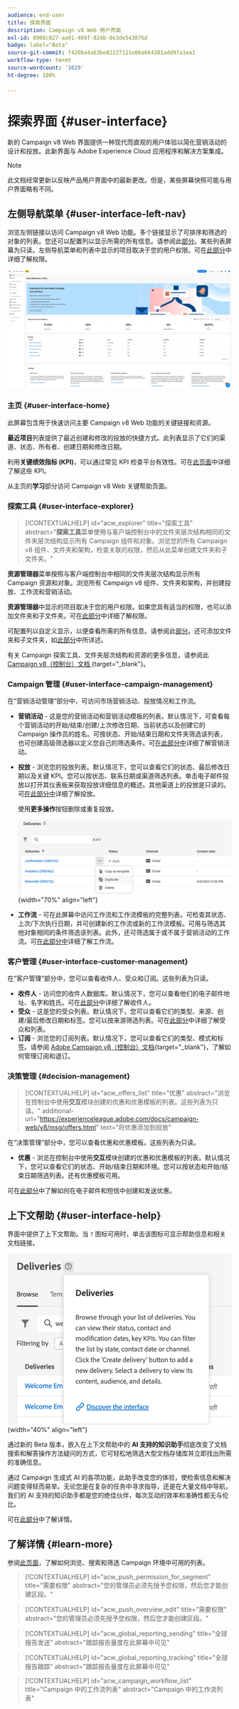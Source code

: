 ```yaml
---
audience: end-user
title: 探索界面
description: Campaign v8 Web 用户界面
exl-id: 0908c827-aa91-469f-824b-8e3de543876d
badge: label="Beta"
source-git-commit: f420ba4a63be82227121e06a664381add97a1ea1
workflow-type: tm+mt
source-wordcount: '1029'
ht-degree: 100%

---
```


# 探索界面 {#user-interface}

新的 Campaign v8 Web 界面提供一种现代而直观的用户体验以简化营销活动的设计和投放。此新界面与 Adobe Experience Cloud 应用程序和解决方案集成。


>[!NOTE]
>
>此文档经常更新以反映产品用户界面中的最新更改。但是，某些屏幕快照可能与用户界面略有不同。


## 左侧导航菜单 {#user-interface-left-nav}

浏览左侧链接以访问 Campaign v8 Web 功能。多个链接显示了可排序和筛选的对象的列表。您还可以配置列以显示所需的所有信息。请参阅此[部分](#list-screens)。某些列表屏幕为只读。左侧导航菜单和列表中显示的项目取决于您的用户权限。可在[此部分](permissions.md)中详细了解权限。

![](assets/home.png)

### 主页 {#user-interface-home}

此屏幕包含用于快速访问主要 Campaign v8 Web 功能的关键链接和资源。

**最近项目**&#x200B;列表提供了最近创建和修改的投放的快捷方式。此列表显示了它们的渠道、状态、所有者、创建日期和修改日期。

利用&#x200B;**关键绩效指标 (KPI)**，可以通过常见 KPI 检查平台有效性。可在[此页面](../reporting/kpis.md)中详细了解这些 KPI。

从主页的&#x200B;**学习**&#x200B;部分访问 Campaign v8 Web 关键帮助页面。

### 探索工具 {#user-interface-explorer}

>[!CONTEXTUALHELP]
>id="acw_explorer"
>title="探索工具"
>abstract="**探索工具**&#x200B;菜单使用与客户端控制台中的文件夹层次结构相同的文件夹层次结构显示所有 Campaign 组件和对象。浏览您的所有 Campaign v8 组件、文件夹和架构，检查关联的权限，然后从此菜单创建文件夹和子文件夹。"

**资源管理器**&#x200B;菜单按照与客户端控制台中相同的文件夹层次结构显示所有 Campaign 资源和对象。浏览所有 Campaign v8 组件、文件夹和架构，并创建投放、工作流和营销活动。

**资源管理器**&#x200B;中显示的项目取决于您的用户权限。如果您具有适当的权限，也可以添加文件夹和子文件夹。可在[此部分](permissions.md)中详细了解权限。

可配置列以自定义显示，以便查看所需的所有信息。请参阅此[部分](#list-screens)。还可添加文件夹和子文件夹，如[此部分](permissions.md#folders)中所详述。

有关 Campaign 探索工具、文件夹层次结构和资源的更多信息，请参阅此 [Campaign v8（控制台）文档 ](https://experienceleague.adobe.com/docs/campaign/campaign-v8/new/campaign-ui.html#ac-explorer-ui){target="_blank"}。

### Campaign 管理 {#user-interface-campaign-management}

在“营销活动管理”部分中，可访问市场营销活动、投放情况和工作流。

* **营销活动** - 这是您的营销活动和营销活动模板的列表。默认情况下，可查看每个营销活动的开始/结束/创建/上次修改日期、当前状态以及创建它的 Campaign 操作员的姓名。可按状态、开始/结束日期和文件夹筛选该列表，也可创建高级筛选器以定义您自己的筛选条件。可[在此部分中](../campaigns/gs-campaigns.md)详细了解营销活动。

* **投放** - 浏览您的投放列表。默认情况下，您可以查看它们的状态、最后修改日期以及关键 KPI。您可以按状态、联系日期或渠道筛选列表。单击电子邮件投放以打开其仪表板来获取投放详细信息的概述。其他渠道上的投放是只读的。可[在此部分中](../msg/gs-messages.md)详细了解投放。

  使用&#x200B;**更多操作**&#x200B;按钮删除或重复投放。

  ![](assets/more-actions.png){width="70%" align="left"}

* **工作流** - 可在此屏幕中访问工作流和工作流模板的完整列表。可检查其状态、上次/下次执行日期，并可创建新的工作流或新的工作流模板。可用与筛选其他对象相同的条件筛选该列表。此外，还可筛选属于或不属于营销活动的工作流。可[在此部分中](../workflows/gs-workflows.md)详细了解工作流。


### 客户管理 {#user-interface-customer-management}

在“客户管理”部分中，您可以查看收件人、受众和订阅。这些列表为只读。

* **收件人** - 访问您的收件人数据库。默认情况下，您可以查看他们的电子邮件地址、名字和姓氏。可在[此部分](../audience/about-recipients.md)中详细了解收件人。
* **受众** - 这是您的受众列表。默认情况下，您可以查看它们的类型、来源、创建/最后修改日期和标签。您可以按来源筛选列表。可在[此部分](../audience/about-recipients.md)中详细了解受众和列表。
* **订阅** - 浏览您的订阅列表。默认情况下，您可以查看它们的类型、模式和标签。请参阅 [Adobe Campaign v8（控制台）文档](https://experienceleague.adobe.com/docs/campaign/campaign-v8/campaigns/send/subscriptions.html){target="_blank"}，了解如何管理订阅和退订。

### 决策管理 {#decision-management}

>[!CONTEXTUALHELP]
>id="acw_offers_list"
>title="优惠"
>abstract="浏览在控制台中使用&#x200B;**交互**&#x200B;模块创建的优惠和优惠模板的列表。这些列表为只读。"
>additional-url="https://experienceleague.adobe.com/docs/campaign-web/v8/msg/offers.html" text="将优惠添加到投放"

在“决策管理”部分中，您可以查看优惠和优惠模板。这些列表为只读。

* **优惠** - 浏览在控制台中使用&#x200B;**交互**&#x200B;模块创建的优惠和优惠模板的列表。默认情况下，您可以查看它们的状态、开始/结束日期和环境。您可以按状态和开始/结束日期筛选列表。还有优惠模板可用。

可在[此部分](../content/offers.md)中了解如何在电子邮件和短信中创建和发送优惠。



## 上下文帮助 {#user-interface-help}

界面中提供了上下文帮助。当 `?` 图标可用时，单击该图标可显示帮助信息和相关文档链接。

![](assets/context-help.png){width="40%" align="left"}

通过新的 Beta 版本，嵌入在上下文帮助中的 **AI 支持的知识助手**&#x200B;彻底改变了文档搜索和解答操作方法疑问的方式，它可轻松地筛选大型文档存储库并立即找出所需的准确信息。

通过 Campaign 生成式 AI 的各项功能，此助手改变您的体验，使检索信息和解决问题变得轻而易举。无论您是在复杂的任务中寻求指导，还是在大量文档中导航，我们的 AI 支持的知识助手都是您的绝佳伙伴，每次互动的效率和准确性都无与伦比。

可在[此部分](using-ai.md)中了解详情。



## 了解详情 {#learn-more}

参阅[此页面](list-filters.md)，了解如何浏览、搜索和筛选 Campaign 环境中可用的列表。



<!--
######## This part stores the contextualHelp definition for WebUI BETA ###########
######## These blocks should be dispatched in the appropriate pages when available ###########
######## PLEASE DO NOT DELETE ###########
REFER TO 
https://wiki.corp.adobe.com/pages/viewpage.action?spaceKey=neolane&title=v8+WebUI+Contextual+Help+%3CALPHA%3E-+Official+list
-->


>[!CONTEXTUALHELP]
>id="acw_push_permission_for_segment"
>title="需要权限"
>abstract="您的管理员必须先授予您权限，然后您才能创建区段。"

>[!CONTEXTUALHELP]
>id="acw_push_overview_edit"
>title="需要权限"
>abstract="您的管理员必须先授予您权限，然后您才能创建区段。"

<!-- Workflows-->


<!-- delivery template settings-->


>[!CONTEXTUALHELP]
>id="acw_global_reporting_sending"
>title="全球报告发送"
>abstract="跟踪报告量度在此屏幕中可见"

>[!CONTEXTUALHELP]
>id="acw_global_reporting_tracking"
>title="全球报告跟踪"
>abstract="跟踪报告量度在此屏幕中可见"

>[!CONTEXTUALHELP]
>id="acw_campaign_workflow_list"
>title="Campaign 中的工作流列表"
>abstract="Campaign 中的工作流列表"

<!-- delivery settings-->


